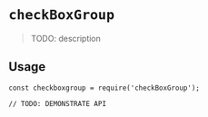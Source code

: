 # `checkBoxGroup`

> TODO: description

## Usage

```
const checkboxgroup = require('checkBoxGroup');

// TODO: DEMONSTRATE API
```
